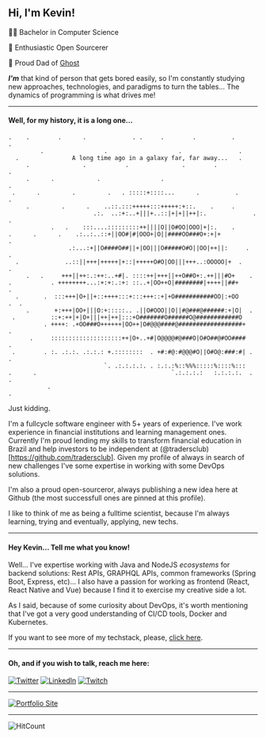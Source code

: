 ## Hi, I'm Kevin!

👨‍🎓 Bachelor in Computer Science

🧙 Enthusiastic Open Sourcerer

🐶 Proud Dad of [Ghost](https://www.instagram.com/stories/highlights/18064206010048203/)

***I'm*** that kind of person that gets bored easily, so I'm constantly studying new approaches, technologies, and paradigms to turn the tables... The dynamics of programming is what drives me!

---

#### Well, for my history, it is a long one...
```ascii
.    .        .      .             . .     .        .          .          .
         .                 .                    .                .
  .               A long time ago in a galaxy far, far away...   .
     .               .           .               .        .             .
     .      .            .                 .                                .
 .      .         .         .   . :::::+::::...      .          .         .
     .         .      .    ..::.:::+++++:::+++++:+::.    .     .
                        .:.  ..:+:..+|||+..::|+|+||++|:.             .     .
            .   .    :::....:::::::::++||||O||O#OO|OOO|+|:.    .
.      .      .    .:..:..::+||OO#|#|OOO+|O||####OO###O+:+|+               .
                 .:...:+||O####O##||+|OO|||O#####O#O||OO|++||:     .    .
  .             ..::||+++|+++++|+::|+++++O#O|OO|||+++..:OOOOO|+  .         .
     .   .     +++||++:.:++:..+#|. ::::++|+++||++O##O+:.++|||#O+    .
.           . ++++++++...:+:+:.:+: ::..+|OO++O|########|++++||##+            .
  .       .  :::+++|O+||+::++++:::+:::+++::+|+O###########OO|:+OO       .  .
     .       +:+++|OO+|||O:+:::::.. .||O#OOO||O||#@###@######:+|O|  .
 .          ::+:++|+|O+|||++|++|:::+O#######O######O@############O
          . ++++: .+OO###O++++++|OO++|O#@@@####@##################+         .
      .     ::::::::::::::::::::++|O+..+#|O@@@@#@###O|O#O##@#OO####     .
 .        . :. .:.:. .:.:.: +.::::::::  . +#:#@:#@@@#O||O#O@:###:#| .      .
                           `. .:.:.:.:. . :.:.:%::%%%:::::%::::%:::
.      .                                      `.:.:.:.:   :.:.:.:.  .   .
           .                                                                .
```

Just kidding.

I'm a fullcycle software engineer with 5+ years of experience. I've work experience in financial institutions and learning management ones. Currently I'm proud lending my skills to transform financial education in Brazil and help investors to be independent at (@tradersclub)[https://github.com/tradersclub]. Given my profile of always in search of new challenges I've some expertise in working with some DevOps solutions.

I'm also a proud open-sourceror, always publishing a new idea here at Github (the most successfull ones are pinned at this profile).


I like to think of me as being a fulltime scientist, because I'm always learning, trying and eventually, applying, new techs.

---

#### Hey Kevin... Tell me what you know!

Well... I've expertise working with Java and NodeJS *ecosystems* for backend solutions: Rest APIs, GRAPHQL APIs, common frameworks (Spring Boot, Express, etc)... I also have a passion for working as frontend (React, React Native and Vue) because I find it to exercise my creative side a lot.

As I said, because of some curiosity about DevOps, it's worth mentioning that I've got a very good understanding of CI/CD tools, Docker and Kubernetes.

If you want to see more of my techstack, please, [click here](https://www.stackshare.io/kevinfaguiar/kevin-techstack).

---

#### Oh, and if you wish to talk, reach me here:

[![Twitter](https://img.shields.io/badge/%40kevinfaguiar-Twitter-2EA1F2?style=for-the-badge&logo=twitter)](https://twitter.com/kevinfaguiar)
[![LinkedIn](https://img.shields.io/badge/Kevin-LinkedIn-1F77B5?style=for-the-badge&logo=linkedin)](https://www.linkedin.com/in/kevin-de-faveri-aguiar-786972142)
[![Twitch](https://img.shields.io/badge/kevinismymain-Twitch-9147FF?style=for-the-badge&logo=twitch)](https://www.twitch.tv/kevinismymain)


---

[![Portfolio Site](https://img.shields.io/badge/Portfolio-Site-232424?style=for-the-badge)](https://kevinfaveri.now.sh/)

---

![HitCount](http://hits.dwyl.com/kevinfaguiar/kevinfaguiar/kevinfaguiar.svg)
